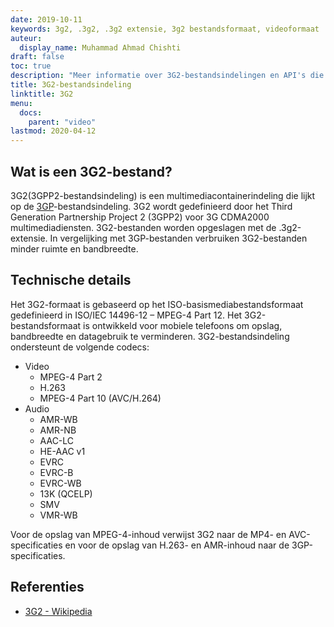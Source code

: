 ```yaml
---
date: 2019-10-11
keywords: 3g2, .3g2, .3g2 extensie, 3g2 bestandsformaat, videoformaat
auteur:
  display_name: Muhammad Ahmad Chishti
draft: false
toc: true
description: "Meer informatie over 3G2-bestandsindelingen en API's die 3G2-bestanden kunnen maken en openen."
title: 3G2-bestandsindeling
linktitle: 3G2
menu:
  docs:
    parent: "video"
lastmod: 2020-04-12
---
```


## Wat is een 3G2-bestand? ##

3G2(3GPP2-bestandsindeling) is een multimediacontainerindeling die lijkt op de [3GP](/nl/video/3gp/)-bestandsindeling. 3G2 wordt gedefinieerd door het Third Generation Partnership Project 2 (3GPP2) voor 3G CDMA2000 multimediadiensten. 3G2-bestanden worden opgeslagen met de .3g2-extensie. In vergelijking met 3GP-bestanden verbruiken 3G2-bestanden minder ruimte en bandbreedte.

## Technische details ##

Het 3G2-formaat is gebaseerd op het ISO-basismediabestandsformaat gedefinieerd in ISO/IEC 14496-12 – MPEG-4 Part 12. Het 3G2-bestandsformaat is ontwikkeld voor mobiele telefoons om opslag, bandbreedte en datagebruik te verminderen. 3G2-bestandsindeling ondersteunt de volgende codecs:

- Video
  - MPEG-4 Part 2
  - H.263
  - MPEG-4 Part 10 (AVC/H.264)
- Audio
  - AMR-WB
  - AMR-NB
  - AAC-LC
  - HE-AAC v1
  - EVRC
  - EVRC-B
  - EVRC-WB
  - 13K (QCELP)
  - SMV
  - VMR-WB

Voor de opslag van MPEG-4-inhoud verwijst 3G2 naar de MP4- en AVC-specificaties en voor de opslag van H.263- en AMR-inhoud naar de 3GP-specificaties.

## Referenties ##

- [3G2 - Wikipedia](https://en.wikipedia.org/wiki/3GP_and_3G2)

